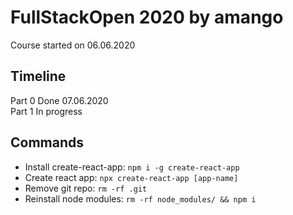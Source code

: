 # FullStackOpen 2020 by amango

Course started on 06.06.2020

## Timeline

Part 0 Done 07.06.2020  
Part 1 In progress

## Commands

+ Install create-react-app: `npm i -g create-react-app`
+ Create react app: `npx create-react-app [app-name]`
+ Remove git repo: `rm -rf .git`
+ Reinstall node modules: `rm -rf node_modules/ && npm i`